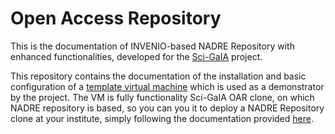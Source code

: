 # Open Access Repository

This is the documentation of INVENIO-based NADRE Repository with enhanced functionalities, developed for the [Sci-GaIA](http://www.sci-gaia.eu) project.

This repository contains the documentation of the installation and basic configuration of a [template virtual machine](http://dx.doi.org/11623/sci-gaia:1439991515.53)
which is used as a demonstrator by the project. The VM is fully functionality Sci-GaIA OAR clone, on which NADRE repository is based, so you can you it to deploy a NADRE Repository clone at your institute, simply following the documentation provided [here](https://github.com/nadre-project/nadre-repository).
